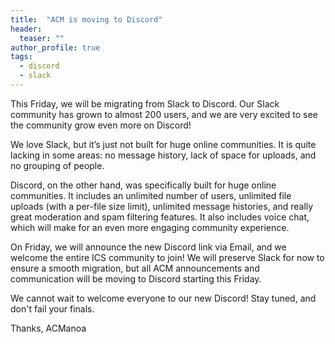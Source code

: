 ```yaml
---
title:  "ACM is moving to Discord"
header:
  teaser: ""
author_profile: true
tags:
  - discord
  - slack
---
```


This Friday, we will be migrating from Slack to Discord. Our Slack community has grown to almost 200 users, and we are very excited to see the community grow even more on Discord!

We love Slack, but it’s just not built for huge online communities. It is quite lacking in some areas: no message history, lack of space for uploads, and no grouping of people. 

Discord, on the other hand, was specifically built for huge online communities. It includes an unlimited number of users, unlimited file uploads (with a per-file size limit), unlimited message histories, and really great moderation and spam filtering features. It also includes voice chat, which will make for an even more engaging community experience.

On Friday, we will announce the new Discord link via Email, and we welcome the entire ICS community to join! We will preserve Slack for now to ensure a smooth migration, but all ACM announcements and communication will be moving to Discord starting this Friday.

We cannot wait to welcome everyone to our new Discord! Stay tuned, and don't fail your finals.

Thanks,
ACManoa
